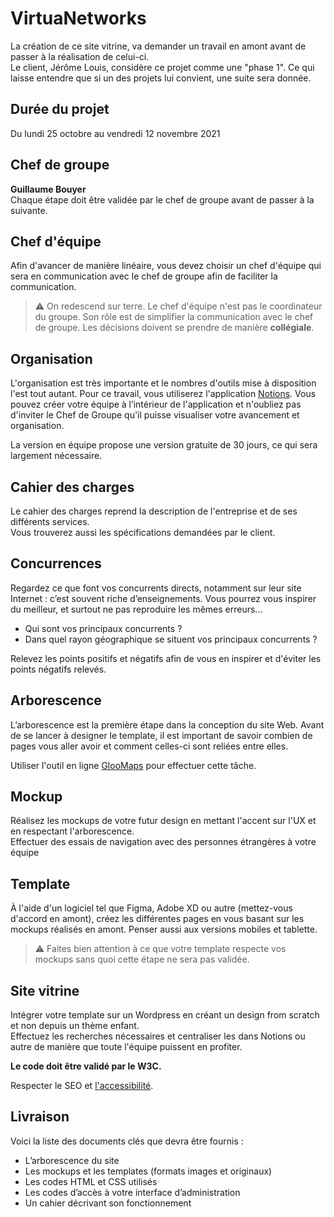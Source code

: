 # VirtuaNetworks

La création de ce site vitrine, va demander un travail en amont avant de passer à la réalisation de celui-ci.  
Le client, Jérôme Louis, considère ce projet comme une "phase 1". Ce qui laisse entendre que si un des projets lui convient, une suite sera donnée.

## Durée du projet

Du lundi 25 octobre au vendredi 12 novembre 2021

## Chef de groupe

**Guillaume Bouyer**  
Chaque étape doit être validée par le chef de groupe avant de passer à la suivante.

## Chef d'équipe

Afin d'avancer de manière linéaire, vous devez choisir un chef d'équipe qui sera en communication avec le chef de groupe afin de faciliter la communication.

> :warning: On redescend sur terre. Le chef d'équipe n'est pas le coordinateur du groupe. Son rôle est de simplifier la communication avec le chef de groupe. Les décisions doivent se prendre de manière **collégiale**.

## Organisation

L'organisation est très importante et le nombres d'outils mise à disposition l'est tout autant. Pour ce travail, vous utiliserez l'application [Notions](https://www.notion.so/fr-fr). Vous pouvez créer votre équipe à l’intérieur de l'application et n'oubliez pas d'inviter le Chef de Groupe qu'il puisse visualiser votre avancement et organisation.

La version en équipe propose une version gratuite de 30 jours, ce qui sera largement nécessaire.

## Cahier des charges

Le cahier des charges reprend la description de l'entreprise et de ses différents services.  
Vous trouverez aussi les spécifications demandées par le client.

## Concurrences

Regardez ce que font vos concurrents directs, notamment sur leur site Internet : c’est souvent riche d’enseignements. Vous pourrez vous inspirer du meilleur, et surtout ne pas reproduire les mêmes erreurs...

* Qui sont vos principaux concurrents ?
* Dans quel rayon géographique se situent vos principaux concurrents ?

Relevez les points positifs et négatifs afin de vous en inspirer et d'éviter les points négatifs relevés.

## Arborescence

L’arborescence est la première étape dans la conception du site Web. Avant de se lancer à designer le template, il est important de savoir combien de pages vous aller avoir et comment celles-ci sont reliées entre elles.

Utiliser l'outil en ligne [GlooMaps](https://www.gloomaps.com) pour effectuer cette tâche.

## Mockup

Réalisez les mockups de votre futur design en mettant l'accent sur l'UX et en respectant l'arborescence.  
Effectuer des essais  de navigation avec des personnes étrangères à votre équipe

## Template

À l'aide d'un logiciel tel que Figma, Adobe XD ou autre (mettez-vous d'accord en amont), créez les différentes pages en vous basant sur les mockups réalisés en amont. Penser aussi aux versions mobiles et tablette.

> :warning: Faites bien attention à ce que votre template respecte vos mockups sans quoi cette étape ne sera pas validée.

## Site vitrine

Intégrer votre template sur un Wordpress en créant un design from scratch et non depuis un thème enfant.  
Effectuez les recherches nécessaires et centraliser les dans Notions ou autre de manière que toute l'équipe puissent en profiter.

**Le code doit être validé par le W3C.**

Respecter le SEO et [l'accessibilité](https://blog.ipedis.com/ameliorer-accessibilite-numerique-site-web.).

## Livraison

Voici la liste des documents clés que devra être fournis :
* L’arborescence du site
* Les mockups et les templates (formats images et originaux)
* Les codes HTML et CSS utilisés
* Les codes d’accès à votre interface d’administration
* Un cahier décrivant son fonctionnement
